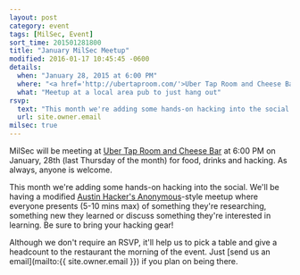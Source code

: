 ```yaml
---
layout: post
category: event
tags: [MilSec, Event]
sort_time: 201501281800
title: "January MilSec Meetup"
modified: 2016-01-17 10:45:45 -0600
details:
  when: "January 28, 2015 at 6:00 PM"
  where: "<a href='http://ubertaproom.com/'>Uber Tap Room and Cheese Bar</a>"
  what: "Meetup at a local area pub to just hang out"
rsvp:
  text: "This month we're adding some hands-on hacking into the social. We'll be having a modified [Austin Hacker's Anonymous](http://takeonme.org/rules.html)-style meetup where everyone presents (5-10 mins max) of something they're researching, something new they learned or discuss something they're interested in learning. Be sure to bring your hacking gear!"
  url: site.owner.email
milsec: true
---
```

MilSec will be meeting at [Uber Tap Room and Cheese Bar](http://ubertaproom.com/) at 6:00 PM on January, 28th (last Thursday of the month) for food, drinks and hacking. As always, anyone is welcome.

This month we're adding some hands-on hacking into the social. We'll be having a modified [Austin Hacker's Anonymous](http://takeonme.org/rules.html)-style meetup where everyone presents (5-10 mins max) of something they're researching, something new they learned or discuss something they're interested in learning. Be sure to bring your hacking gear!

Although we don't require an RSVP, it'll help us to pick a table and give a headcount to the restaurant the morning of the event. Just [send us an email](mailto:{{ site.owner.email }}) if you plan on being there.
